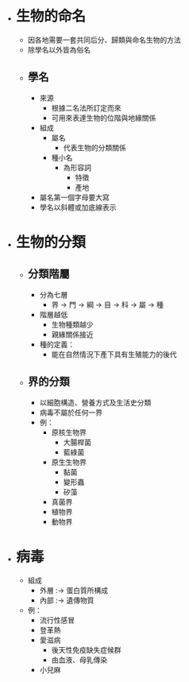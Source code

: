 - # 生物的命名
	- 因各地需要一套共同后分、歸類與命名生物的方法
	- 除學名以外皆為俗名
	- ## 學名
		- 來源
			- 根據二名法所訂定而來
			- 可用來表達生物的位階與地緣關係
		- 組成
			- 屬名
				- 代表生物的分類關係
			- 種小名
				- 為形容詞
					- 特徵
					- 產地
		- 屬名第一個字母要大寫
		- 學名以斜體或加底線表示
- # 生物的分類
	- ## 分類階屬
		- 分為七層
			- 界 -> 門 -> 綱 -> 目 -> 科 -> 屬 -> 種
		- 階層越低
			- 生物種類越少
			- 親緣關係接近
		- 種的定義：
			- 能在自然情況下產下具有生殖能力的後代
	- ## 界的分類
		- 以細胞構造、營養方式及生活史分類
		- 病毒不屬於任何一界
		- 例：
			- 原核生物界
				- 大腸桿菌
				- 藍綠菌
			- 原生生物界
				- 黏菌
				- 變形蟲
				- 矽藻
			- 真菌界
			- 植物界
			- 動物界
- # 病毒
	- 組成
		- 外層 :-> 蛋白質所構成
		- 內部 :-> 遺傳物質
	- 例：
		- 流行性感冒
		- 登革熱
		- 愛滋病
			- 後天性免疫缺失症候群
			- 由血液、母乳傳染
		- 小兒麻